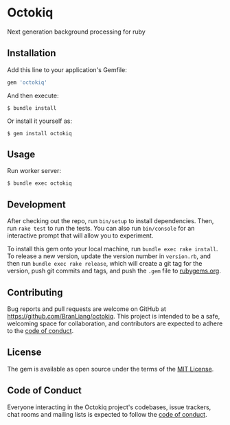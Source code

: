 # Octokiq

Next generation background processing for ruby

## Installation

Add this line to your application's Gemfile:

```ruby
gem 'octokiq'
```

And then execute:

    $ bundle install

Or install it yourself as:

    $ gem install octokiq

## Usage

Run worker server:

    $ bundle exec octokiq

## Development

After checking out the repo, run `bin/setup` to install dependencies. Then, run `rake test` to run the tests. You can also run `bin/console` for an interactive prompt that will allow you to experiment.

To install this gem onto your local machine, run `bundle exec rake install`. To release a new version, update the version number in `version.rb`, and then run `bundle exec rake release`, which will create a git tag for the version, push git commits and tags, and push the `.gem` file to [rubygems.org](https://rubygems.org).

## Contributing

Bug reports and pull requests are welcome on GitHub at https://github.com/BranLiang/octokiq. This project is intended to be a safe, welcoming space for collaboration, and contributors are expected to adhere to the [code of conduct](https://github.com/BranLiang/octokiq/blob/master/CODE_OF_CONDUCT.md).


## License

The gem is available as open source under the terms of the [MIT License](https://opensource.org/licenses/MIT).

## Code of Conduct

Everyone interacting in the Octokiq project's codebases, issue trackers, chat rooms and mailing lists is expected to follow the [code of conduct](https://github.com/BranLiang/octokiq/blob/master/CODE_OF_CONDUCT.md).

